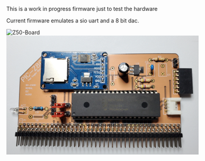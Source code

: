 This is a work in progress firmware just to test the hardware

Current firmware emulates a sio uart and a 8 bit dac.


![Z50-Board](Z50-Board.jpg)
![RC2014-Board](RC2014-Board.jpg)
